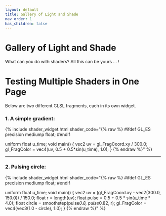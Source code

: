 ```yaml
---
layout: default
title: Gallery of Light and Shade
nav_order: 1
has_children: false
---
```


# Gallery of Light and Shade

What can you do with shaders? All this can be yours ... !

# Testing Multiple Shaders in One Page

Below are two different GLSL fragments, each in its own widget.

### 1. A simple gradient:

{% include shader_widget.html shader_code="{% raw %}
#ifdef GL_ES
precision mediump float;
#endif

uniform float u_time;
void main() {
  vec2 uv = gl_FragCoord.xy / 300.0;
  gl_FragColor = vec4(uv, 0.5 + 0.5*sin(u_time), 1.0);
}
{% endraw %}" %}

---

### 2. Pulsing circle:

{% include shader_widget.html shader_code="{% raw %}
#ifdef GL_ES
precision mediump float;
#endif

uniform float u_time;
void main() {
  vec2 uv = (gl_FragCoord.xy - vec2(300.0, 150.0)) / 150.0;
  float r = length(uv);
  float pulse = 0.5 + 0.5 * sin(u_time * 4.0);
  float circle = smoothstep(pulse*0.8, pulse*0.82, r);
  gl_FragColor = vec4(vec3(1.0 - circle), 1.0);
}
{% endraw %}" %}